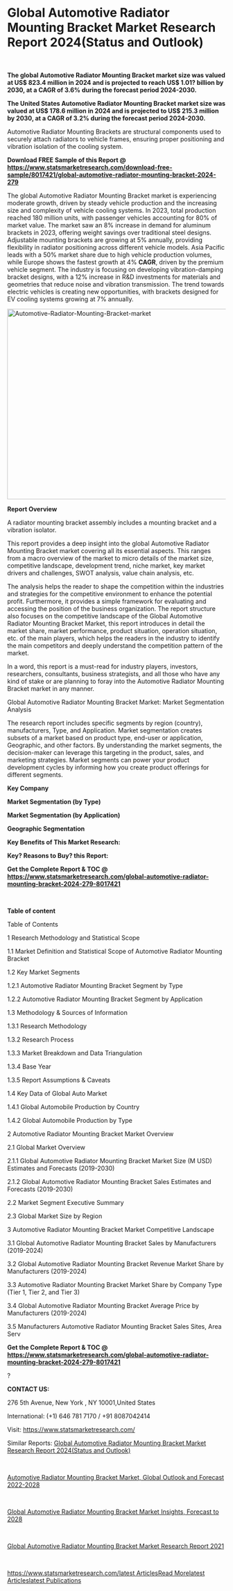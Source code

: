 <h1>Global Automotive Radiator Mounting Bracket Market Research Report 2024(Status and Outlook)</h1><br/><p><strong>The global Automotive Radiator Mounting Bracket market size was valued at US$ 823.4 million in 2024 and is projected to reach US$ 1.01? billion by 2030, at a <strong>CAGR</strong> of 3.6% during the forecast period 2024-2030.</strong></p>
 
 
 
 <p><strong>The United States Automotive Radiator Mounting Bracket market size was valued at US$ 178.6 million in 2024 and is projected to US$ 215.3 million by 2030, at a <strong>CAGR</strong> of 3.2% during the forecast period 2024-2030.</strong></p>
 
 
 
 <p>Automotive Radiator Mounting Brackets are structural components used to securely attach radiators to vehicle frames, ensuring proper positioning and vibration isolation of the cooling system.</p>
 
 
 
 <p><strong>Download FREE Sample of this Report @ <a href="https://www.statsmarketresearch.com/download-free-sample/8017421/global-automotive-radiator-mounting-bracket-2024-279">https://www.statsmarketresearch.com/download-free-sample/8017421/global-automotive-radiator-mounting-bracket-2024-279</a></strong></p>
 
 
 
 <p>The global Automotive Radiator Mounting Bracket market is experiencing moderate growth, driven by steady vehicle production and the increasing size and complexity of vehicle cooling systems. In 2023, total production reached 180 million units, with passenger vehicles accounting for 80% of market value. The market saw an 8% increase in demand for aluminum brackets in 2023, offering weight savings over traditional steel designs. Adjustable mounting brackets are growing at 5% annually, providing flexibility in radiator positioning across different vehicle models. Asia Pacific leads with a 50% market share due to high vehicle production volumes, while Europe shows the fastest growth at 4% <strong>CAGR</strong>, driven by the premium vehicle segment. The industry is focusing on developing vibration-damping bracket designs, with a 12% increase in R&D investments for materials and geometries that reduce noise and vibration transmission. The trend towards electric vehicles is creating new opportunities, with brackets designed for EV cooling systems growing at 7% annually.</p>
 
 
 
 <p><img alt="Automotive-Radiator-Mounting-Bracket-market" src="https://www.grandresearchstore.com/assets/report-images/Automotive_Radiator_Mounting_Bracket_market.png" style="width: 730px; height: 438px;" /></p>
 
 
 
 <p><strong>Report Overview</strong></p>
 
 
 
 <p>A radiator mounting bracket assembly includes a mounting bracket and a vibration isolator.</p>
 
 
 
 <p>This report provides a deep insight into the global Automotive Radiator Mounting Bracket market covering all its essential aspects. This ranges from a macro overview of the market to micro details of the market size, competitive landscape, development trend, niche market, key market drivers and challenges, SWOT analysis, value chain analysis, etc.</p>
 
 
 
 <p>The analysis helps the reader to shape the competition within the industries and strategies for the competitive environment to enhance the potential profit. Furthermore, it provides a simple framework for evaluating and accessing the position of the business organization. The report structure also focuses on the competitive landscape of the Global Automotive Radiator Mounting Bracket Market, this report introduces in detail the market share, market performance, product situation, operation situation, etc. of the main players, which helps the readers in the industry to identify the main competitors and deeply understand the competition pattern of the market.</p>
 
 
 
 <p>In a word, this report is a must-read for industry players, investors, researchers, consultants, business strategists, and all those who have any kind of stake or are planning to foray into the Automotive Radiator Mounting Bracket market in any manner.</p>
 
 
 
 <p>Global Automotive Radiator Mounting Bracket Market: Market Segmentation Analysis</p>
 
 
 
 <p>The research report includes specific segments by region (country), manufacturers, Type, and Application. Market segmentation creates subsets of a market based on product type, end-user or application, Geographic, and other factors. By understanding the market segments, the decision-maker can leverage this targeting in the product, sales, and marketing strategies. Market segments can power your product development cycles by informing how you create product offerings for different segments.</p>
 
 
 
 <p><strong>Key Company</strong></p>
 
 
 
 <p><strong>Market Segmentation (by Type)</strong></p>
 
 
 
 <p><strong>Market Segmentation (<strong>by Application</strong>)</strong></p>
 
 
 
 <p><strong>Geographic Segmentation</strong></p>
 
 
 
 <p><strong>Key Benefits of This Market Research:</strong></p>
 
 
 
 <p><strong>Key? <strong>Reasons to Buy</strong>? this Report:</strong></p>
 
 
 
 <div><b>Get the Complete Report & TOC @ <a href="https://www.statsmarketresearch.com/global-automotive-radiator-mounting-bracket-2024-279-8017421">https://www.statsmarketresearch.com/global-automotive-radiator-mounting-bracket-2024-279-8017421</a></b></div>
 
 
 
 <p><br />
 
 <b>Table of content</b></p>
 
 
 
 <p>Table of Contents<br />
 
 1 Research Methodology and Statistical Scope<br />
 
 1.1 Market Definition and Statistical Scope of Automotive Radiator Mounting Bracket<br />
 
 1.2 Key Market Segments<br />
 
 1.2.1 Automotive Radiator Mounting Bracket Segment by Type<br />
 
 1.2.2 Automotive Radiator Mounting Bracket Segment by Application<br />
 
 1.3 Methodology & Sources of Information<br />
 
 1.3.1 Research Methodology<br />
 
 1.3.2 Research Process<br />
 
 1.3.3 Market Breakdown and Data Triangulation<br />
 
 1.3.4 Base Year<br />
 
 1.3.5 Report Assumptions & Caveats<br />
 
 1.4 Key Data of Global Auto Market<br />
 
 1.4.1 Global Automobile Production by Country<br />
 
 1.4.2 Global Automobile Production by Type<br />
 
 2 Automotive Radiator Mounting Bracket Market Overview<br />
 
 2.1 Global Market Overview<br />
 
 2.1.1 Global Automotive Radiator Mounting Bracket Market Size (M USD) Estimates and Forecasts (2019-2030)<br />
 
 2.1.2 Global Automotive Radiator Mounting Bracket Sales Estimates and Forecasts (2019-2030)<br />
 
 2.2 Market Segment Executive Summary<br />
 
 2.3 Global Market Size by Region<br />
 
 3 Automotive Radiator Mounting Bracket Market Competitive Landscape<br />
 
 3.1 Global Automotive Radiator Mounting Bracket Sales by Manufacturers (2019-2024)<br />
 
 3.2 Global Automotive Radiator Mounting Bracket Revenue Market Share by Manufacturers (2019-2024)<br />
 
 3.3 Automotive Radiator Mounting Bracket Market Share by Company Type (Tier 1, Tier 2, and Tier 3)<br />
 
 3.4 Global Automotive Radiator Mounting Bracket Average Price by Manufacturers (2019-2024)<br />
 
 3.5 Manufacturers Automotive Radiator Mounting Bracket Sales Sites, Area Serv</p>
 
 
 
 <div><b>Get the Complete Report & TOC @ <a href="https://www.statsmarketresearch.com/global-automotive-radiator-mounting-bracket-2024-279-8017421">https://www.statsmarketresearch.com/global-automotive-radiator-mounting-bracket-2024-279-8017421</a></b></div>
 
 
 
 <p>? </p>
 
 
 
 <p><b>CONTACT US:</b><br />
 
 276 5th Avenue, New York , NY 10001,United States<br />
 
 International: (+1) 646 781 7170 / +91 8087042414<br />
 
 Visit: <a href="https://www.statsmarketresearch.com/">https://www.statsmarketresearch.com/</a><br />
 
 Similar Reports: <a href="https://www.statsmarketresearch.com/global-automotive-radiator-mounting-bracket-2024-279-8017421">Global Automotive Radiator Mounting Bracket Market Research Report 2024(Status and Outlook)</a><br />
 
 <br />
 
 <a href="https://www.statsmarketresearch.com/global-automotive-radiator-mounting-bracket-2024-279-8017421">Automotive Radiator Mounting Bracket Market, Global Outlook and Forecast 2022-2028</a><br />
 
 <br />
 
 <a href="https://www.statsmarketresearch.com/global-automotive-radiator-mounting-bracket-2024-279-8017421">Global Automotive Radiator Mounting Bracket Market Insights, Forecast to 2028</a><br />
 
 <br />
 
 <a href="https://www.statsmarketresearch.com/global-automotive-radiator-mounting-bracket-2024-279-8017421">Global Automotive Radiator Mounting Bracket Market Research Report 2021</a><br />
 
 <br />
 
 <a href="https://gyeongbokgung.com">https://www.statsmarketresearch.com/</a><a href="https://hallyeomaritime.com">latest Articles</a><a href="https://jingwansa.com">Read More</a><a href="https://nguoiviet.jp/">latest Articles</a><a href="https://www.intelmarketresearch.com/">latest Publications</a></p>